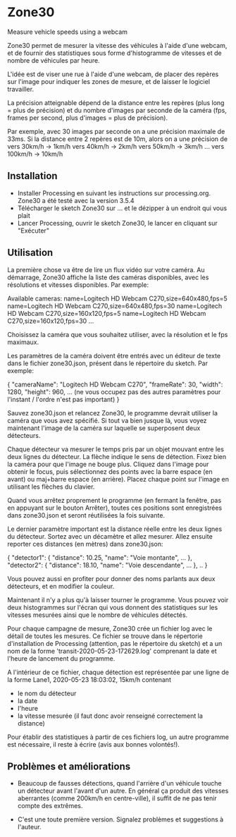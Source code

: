 # Zone30
Measure vehicle speeds using a webcam 



Zone30 permet de mesurer la vitesse des véhicules à l'aide d'une webcam, et de fournir des
statistiques sous forme d'histogramme de vitesses et de nombre de véhicules par heure.

L'idée est de viser une rue à l'aide d'une webcam, de placer des repères sur l'image pour 
indiquer les zones de mesure, et de laisser le logiciel travailler.

La précision atteignable dépend de la distance entre les repères (plus long = plus de précision)
et du nombre d'images par seconde de la caméra (fps, frames per second, plus d'images = plus de précision).

Par exemple, avec 30 images par seconde on a une précision maximale de 33ms. Si la distance entre 2 repères
est de 10m, alors on a une précision de
    vers 30km/h -> 1km/h
    vers 40km/h -> 2km/h
    vers 50km/h -> 3km/h
    ...
    vers 100km/h -> 10km/h

Installation
------------

- Installer Processing en suivant les instructions sur processing.org. Zone30 a été testé avec la version 3.5.4
- Télécharger le sketch Zone30 sur ... et le dézipper à un endroit qui vous plait
- Lancer Processing, ouvrir le sketch Zone30, le lancer en cliquant sur "Exécuter"


Utilisation
-----------

La première chose va être de lire un flux vidéo sur votre caméra. Au démarrage, Zone30 affiche la liste des caméras disponibles, avec les résolutions et vitesses disponibles. Par exemple:

Available cameras:
name=Logitech HD Webcam C270,size=640x480,fps=5
name=Logitech HD Webcam C270,size=640x480,fps=30
name=Logitech HD Webcam C270,size=160x120,fps=5
name=Logitech HD Webcam C270,size=160x120,fps=30
...

Choisissez la caméra que vous souhaitez utiliser, avec la résolution et le fps maximaux.

Les paramètres de la caméra doivent être entrés avec un éditeur de texte dans le fichier zone30.json, présent dans le répertoire du sketch. Par exemple:

{
  "cameraName": "Logitech HD Webcam C270",
  "frameRate": 30,
  "width": 1280,
  "height": 960,
  ... (ne vous occupez pas des autres paramètres pour l'instant / l'ordre n'est pas important)
}

Sauvez zone30.json et relancez Zone30, le programme devrait utiliser la caméra que vous avez spécifié. Si tout va bien jusque là, vous voyez maintenant l'image de la caméra sur laquelle se superposent deux détecteurs.

Chaque détecteur va mesurer le temps pris par un objet mouvant entre les deux lignes du détecteur. La flèche indique le sens de détection. Fixez bien la caméra pour que l'image ne bouge plus. Cliquez dans l'image pour obtenir le focus, puis sélectionnez des points avec la barre espace (en avant) ou maj+barre espace (en arrière). Placez chaque point sur l'image en utilisant les flèches du clavier. 

Quand vous arrêtez proprement le programme (en fermant la fenêtre, pas en appuyant sur le bouton Arrêter), toutes ces positions sont enregistrées dans zone30.json et seront réutilisées la fois suivante. 

Le dernier paramètre important est la distance réelle entre les deux lignes du détecteur. Sortez avec un décamètre et allez mesurer. Allez ensuite reporter ces distances (en mètres) dans zone30.json:

{
  "detector1": {
    "distance": 10.25,
    "name": "Voie montante",
    ...
  },
  "detector2": {
    "distance": 18.10,
    "name": "Voie descendante",
    ...
  },
  ..
}

Vous pouvez aussi en profiter pour donner des noms parlants aux deux détecteurs, et en modifier la couleur.

Maintenant il n'y a plus qu'à laisser tourner le programme. Vous pouvez voir deux histogrammes sur l'écran qui vous donnent des statistiques sur les vitesses mesurées ainsi que le nombre de véhicules détectés. 

Pour chaque campagne de mesure, Zone30 crée un fichier log avec le détail de toutes les mesures. Ce fichier se trouve
dans le répertorie d'installation de Processing (attention, pas le répertoire du sketch) et a un nom de la forme
'transit-2020-05-23-172629.log' comprenant la date et l'heure de lancement du programme.

A l'intérieur de ce fichier, chaque détection est représentée par une ligne de la forme
Lane1, 2020-05-23 18:03:02, 15km/h
contenant
- le nom du détecteur
- la date
- l'heure
- la vitesse mesurée (il faut donc avoir renseigné correctement la distance)

Pour établir des statistiques à partir de ces fichiers log, un autre programme est nécessaire, il reste à écrire (avis aux bonnes volontés!).


Problèmes et améliorations
--------------------------

- Beaucoup de fausses détections, quand l'arrière d'un véhicule touche un détecteur avant l'avant d'un autre. En général ça produit des vitesses aberrantes (comme 200km/h en centre-ville), il suffit de ne pas tenir compte des extrêmes.

- C'est une toute première version. Signalez problèmes et suggestions à l'auteur.

